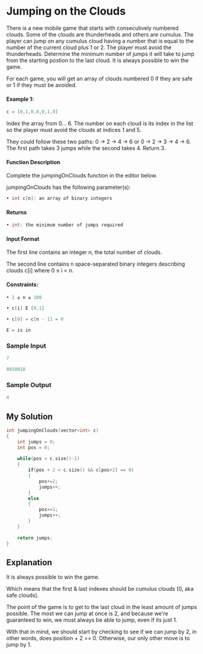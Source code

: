 # Jumping on the Clouds

There is a new mobile game that starts with consecutively numbered clouds. Some of the clouds are thunderheads and others are cumulus. The player can jump on any cumulus cloud having a number that is equal to the number of the current cloud plus 1 or 2. The player must avoid the thunderheads. Determine the minimum number of jumps it will take to jump from the starting postion to the last cloud. It is always possible to win the game.


For each game, you will get an array of clouds numbered 0 if they are safe or 1 if they must be avoided.

#### Example 1:

```c++
c = [0,1,0,0,0,1,0]
```
Index the array from 0... 6. The number on each cloud is its index in the list so the player must avoid the clouds at indices 1 and 5.

They could follow these two paths: 0 → 2 → 4 → 6 or 0 → 2 → 3 → 4 → 6. The first path takes 3 jumps while the second takes 4. Return 3.



#### Function Description

Complete the jumpingOnClouds function in the editor below.

jumpingOnClouds has the following parameter(s):
```c++
• int c[n]: an array of binary integers
```

#### Returns
```c++
• int: the minimum number of jumps required
```

#### Input Format

The first line contains an integer n, the total number of clouds. 

The second line contains n space-separated binary integers describing clouds c[i] where 0 ≤ i < n.


#### Constraints:
```c++
• 2 ≤ n ≤ 100

• c[i] E {0,1}

• c[0] = c[n - 1] = 0

E = is in
```


### Sample Input
```c++
7

0010010
```

### Sample Output
```c++
4
```

## My Solution

```c++
int jumpingOnClouds(vector<int> c)
{
    int jumps = 0;
    int pos = 0;
    
    while(pos < c.size()-1)
    {
        if(pos + 2 < c.size() && c[pos+2] == 0)
        {
            pos+=2;
            jumps++;
        }
        else
        {
            pos+=1;
            jumps++;
        }
    }
    
    return jumps;
}
```

## Explanation

It is always possible to win the game.
 
Which means that the first & last indexes should be cumulus clouds (0, aka safe clouds).

The point of the game is to get to the last cloud in the least amount of jumps possible.
The most we can jump at once is 2, and because we're guaranteed to win, we must always be able to jump, even if its just 1.

With that in mind, we should start by checking to see if we can jump by 2, in other words, does position + 2 == 0. Otherwise, our only other move is to jump by 1.